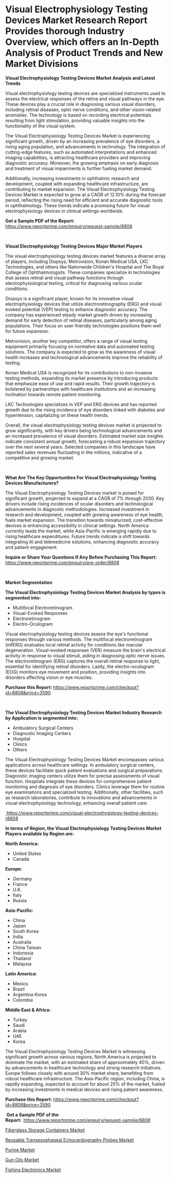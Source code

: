<p><h1>Visual Electrophysiology Testing Devices Market Research Report Provides thorough Industry Overview, which offers an In-Depth Analysis of Product Trends and New Market Divisions</h1></p><p><strong>Visual Electrophysiology Testing Devices Market Analysis and Latest Trends</strong></p>
<p><p>Visual electrophysiology testing devices are specialized instruments used to assess the electrical responses of the retina and visual pathways in the eye. These devices play a crucial role in diagnosing various visual disorders, including retinal diseases, optic nerve conditions, and other vision-related anomalies. The technology is based on recording electrical potentials resulting from light stimulation, providing valuable insights into the functionality of the visual system.</p><p>The Visual Electrophysiology Testing Devices Market is experiencing significant growth, driven by an increasing prevalence of eye disorders, a rising aging population, and advancements in technology. The integration of cutting-edge features, such as automated interpretations and enhanced imaging capabilities, is attracting healthcare providers and improving diagnostic accuracy. Moreover, the growing emphasis on early diagnosis and treatment of visual impairments is further fueling market demand.</p><p>Additionally, increasing investments in ophthalmic research and development, coupled with expanding healthcare infrastructure, are contributing to market expansion. The Visual Electrophysiology Testing Devices Market is expected to grow at a CAGR of 12.10% during the forecast period, reflecting the rising need for efficient and accurate diagnostic tools in ophthalmology. These trends indicate a promising future for visual electrophysiology devices in clinical settings worldwide.</p></p>
<p><strong>Get a Sample PDF of the Report:&nbsp;</strong> <a href="https://www.reportprime.com/enquiry/request-sample/8808?utm_campaign=97&utm_medium=2&utm_source=Github&utm_content=ia&utm_term=16112024&utm_id=visual-electrophysiology-testing-devices">https://www.reportprime.com/enquiry/request-sample/8808</a></p>
<p>&nbsp;</p>
<p><strong>Visual Electrophysiology Testing Devices Major Market Players</strong></p>
<p><p>The visual electrophysiology testing devices market features a diverse array of players, including Diopsys, Metrovision, Konan Medical USA, LKC Technologies, and others like Nationwide Children's Hospital and The Royal College of Ophthalmologists. These companies specialize in technologies that assess retinal and visual pathway functions through electrophysiological testing, critical for diagnosing various ocular conditions.</p><p>Diopsys is a significant player, known for its innovative visual electrophysiology devices that utilize electroretinography (ERG) and visual evoked potential (VEP) testing to enhance diagnostic accuracy. The company has experienced steady market growth driven by increasing demand for early detection of retinal diseases, particularly among aging populations. Their focus on user-friendly technologies positions them well for future expansion.</p><p>Metrovision, another key competitor, offers a range of visual testing equipment primarily focusing on normative data and automated testing solutions. The company is expected to grow as the awareness of visual health increases and technological advancements improve the reliability of testing.</p><p>Konan Medical USA is recognized for its contributions to non-invasive testing methods, expanding its market presence by introducing products that emphasize ease of use and rapid results. Their growth trajectory is bolstered by partnerships with healthcare institutions and an increasing inclination towards remote patient monitoring.</p><p>LKC Technologies specializes in VEP and ERG devices and has reported growth due to the rising incidence of eye disorders linked with diabetes and hypertension, capitalizing on these health trends.</p><p>Overall, the visual electrophysiology testing devices market is projected to grow significantly, with key drivers being technological advancements and an increased prevalence of visual disorders. Estimated market size insights indicate consistent annual growth, forecasting a robust expansion trajectory over the next several years. Selected companies in this landscape have reported sales revenues fluctuating in the millions, indicative of a competitive and growing market.</p></p>
<p>&nbsp;</p>
<p><strong>What Are The Key Opportunities For Visual Electrophysiology Testing Devices Manufacturers?</strong></p>
<p><p>The Visual Electrophysiology Testing Devices market is poised for significant growth, projected to expand at a CAGR of 7% through 2030. Key drivers include rising incidences of ocular disorders and technological advancements in diagnostic methodologies. Increased investment in research and development, coupled with growing awareness of eye health, fuels market expansion. The transition towards miniaturized, cost-effective devices is enhancing accessibility in clinical settings. North America currently leads the market, while Asia-Pacific is emerging rapidly due to rising healthcare expenditures. Future trends indicate a shift towards integrating AI and telemedicine solutions, enhancing diagnostic accuracy and patient engagement.</p></p>
<p><strong>Inquire or Share Your Questions If Any Before Purchasing This Report:</strong> <a href="https://www.reportprime.com/enquiry/pre-order/8808?utm_campaign=97&utm_medium=2&utm_source=Github&utm_content=ia&utm_term=16112024&utm_id=visual-electrophysiology-testing-devices">https://www.reportprime.com/enquiry/pre-order/8808</a></p>
<p>&nbsp;</p>
<p><strong>Market Segmentation</strong></p>
<p><strong>The Visual Electrophysiology Testing Devices Market Analysis by types is segmented into:</strong></p>
<p><ul><li>Multifocal Electroretinogram</li><li>Visual-Evoked Responses</li><li>Electroretinogram</li><li>Electro-Oculogram</li></ul></p>
<p><p>Visual electrophysiology testing devices assess the eye's functional responses through various methods. The multifocal electroretinogram (mfERG) evaluates local retinal activity for conditions like macular degeneration. Visual-evoked responses (VER) measure the brain's electrical activity in response to visual stimuli, aiding in diagnosing optic nerve issues. The electroretinogram (ERG) captures the overall retinal response to light, essential for identifying retinal disorders. Lastly, the electro-oculogram (EOG) monitors eye movement and position, providing insights into disorders affecting vision or eye muscles.</p></p>
<p><strong>Purchase this Report:&nbsp;</strong><a href="https://www.reportprime.com/checkout?id=8808&price=3590&utm_campaign=97&utm_medium=2&utm_source=Github&utm_content=ia&utm_term=16112024&utm_id=visual-electrophysiology-testing-devices">https://www.reportprime.com/checkout?id=8808&price=3590</a></p>
<p>&nbsp;</p>
<p><strong>The Visual Electrophysiology Testing Devices Market Industry Research by Application is segmented into:</strong></p>
<p><ul><li>Ambulatory Surgical Centers</li><li>Diagnostic Imaging Centers</li><li>Hospital</li><li>Clinics</li><li>Others</li></ul></p>
<p><p>The Visual Electrophysiology Testing Devices Market encompasses various applications across healthcare settings. In ambulatory surgical centers, these devices facilitate quick patient evaluations and surgical preparations. Diagnostic imaging centers utilize them for precise assessments of visual function. Hospitals integrate these devices for comprehensive patient monitoring and diagnosis of eye disorders. Clinics leverage them for routine eye examinations and specialized testing. Additionally, other facilities, such as research laboratories, contribute to innovations and advancements in visual electrophysiology technology, enhancing overall patient care.</p></p>
<p><a href="https://www.reportprime.com/visual-electrophysiology-testing-devices-r8808?utm_campaign=97&utm_medium=2&utm_source=Github&utm_content=ia&utm_term=16112024&utm_id=visual-electrophysiology-testing-devices">&nbsp;https://www.reportprime.com/visual-electrophysiology-testing-devices-r8808</a></p>
<p><strong>In terms of Region, the Visual Electrophysiology Testing Devices Market Players available by Region are:</strong></p>
<p>
    <p> <strong> North America: </strong>
        <ul>
            <li>United States</li>
            <li>Canada</li>
        </ul>
        </p> 
    <p> <strong> Europe: </strong>
        <ul>
            <li>Germany</li>
            <li>France</li>
            <li>U.K.</li>
            <li>Italy</li>
            <li>Russia</li>
        </ul>
        </p> 
    <p> <strong> Asia-Pacific: </strong>
        <ul>
            <li>China</li>
            <li>Japan</li>
            <li>South Korea</li>
            <li>India</li>
            <li>Australia</li>
            <li>China Taiwan</li>
            <li>Indonesia</li>
            <li>Thailand</li>
            <li>Malaysia</li>
        </ul>
        </p> 
    <p> <strong> Latin America: </strong>
        <ul>
            <li>Mexico</li>
            <li>Brazil</li>
            <li>Argentina Korea</li>
            <li>Colombia</li>
        </ul>
        </p> 
    <p> <strong> Middle East & Africa: </strong>
        <ul>
            <li>Turkey</li>
            <li>Saudi</li>
            <li>Arabia</li>
            <li>UAE</li>
            <li>Korea</li>
        </ul>
    </p>
    </p>
<p><p>The Visual Electrophysiology Testing Devices Market is witnessing significant growth across various regions. North America is projected to dominate the market, with an estimated share of approximately 40%, driven by advancements in healthcare technology and strong research initiatives. Europe follows closely with around 30% market share, benefiting from robust healthcare infrastructure. The Asia-Pacific region, including China, is rapidly expanding, expected to account for about 25% of the market, fueled by increasing investments in medical devices and rising patient awareness.</p></p>
<p><strong>Purchase this Report: </strong><a href="https://www.reportprime.com/checkout?id=8808&price=3590&utm_campaign=97&utm_medium=2&utm_source=Github&utm_content=ia&utm_term=16112024&utm_id=visual-electrophysiology-testing-devices">https://www.reportprime.com/checkout?id=8808&price=3590</a></p>
<p>&nbsp;<strong>Get a Sample PDF of the Report:&nbsp;&nbsp;</strong><a href="https://www.reportprime.com/enquiry/request-sample/8808?utm_campaign=97&utm_medium=2&utm_source=Github&utm_content=ia&utm_term=16112024&utm_id=visual-electrophysiology-testing-devices">https://www.reportprime.com/enquiry/request-sample/8808</a></p>
<p><strong></strong></p>
<p><p><a href="https://issuu.com/reportprime-2/docs/fiberglass-storage-containers-marke_e2600bfc05e57f?utm_campaign=97&utm_medium=2&utm_source=Github&utm_content=ia&utm_term=16112024&utm_id=visual-electrophysiology-testing-devices">Fiberglass Storage Containers Market</a></p><p><a href="https://github.com/ParvinKhatun77/Market-Research-Report-List-1/blob/main/reusable-transesophageal-echocardiography-probes-market.md?utm_campaign=97&utm_medium=2&utm_source=Github&utm_content=ia&utm_term=16112024&utm_id=visual-electrophysiology-testing-devices">Reusable Transesophageal Echocardiography Probes Market</a></p><p><a href="https://www.linkedin.com/pulse/comprehensive-purine-market-report-segmentation-type-application-cwrwc?utm_campaign=97&utm_medium=2&utm_source=Github&utm_content=ia&utm_term=16112024&utm_id=visual-electrophysiology-testing-devices">Purine Market</a></p><p><a href="https://www.linkedin.com/pulse/deep-dive-gun-oils-market-itstrends-segmentation-competitive-rte4c?utm_campaign=97&utm_medium=2&utm_source=Github&utm_content=ia&utm_term=16112024&utm_id=visual-electrophysiology-testing-devices">Gun Oils Market</a></p><p><a href="https://issuu.com/reportprime-2/docs/fishing-electronics-market-size-203_81184558ab5cff?utm_campaign=97&utm_medium=2&utm_source=Github&utm_content=ia&utm_term=16112024&utm_id=visual-electrophysiology-testing-devices">Fishing Electronics Market</a></p></p>